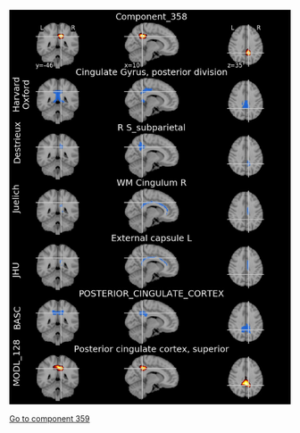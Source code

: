 


![358](preliminary/358.jpg "Component 358")

[Go to component 359](https://parietal-inria.github.io/MODL_atlas/512/359 "Component 359")